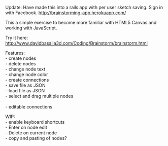 Update: Have made this into a rails app with per user sketch saving. Sign in with Facebook.
http://brainstorming-app.herokuapp.com/


This a simple exercise to become more familiar with HTML5 Canvas and working with JavaScript.

Try it here:
<br>http://www.davidbasalla3d.com/Coding/Brainstorm/brainstorm.html

Features:
    <br>- create nodes
    <br>- delete nodes
    <br>- change node text
    <br>- change node color
    <br>- create connections
    <br>- save file as JSON
    <br>- load file as JSON
    <br>- select and drag multiple nodes    
    <br>- editable connections    
    
  WIP:
    <br>- enable keyboard shortcuts
    <br>  - Enter on node edit
    <br>  - Delete on current node
    <br>- copy and pasting of nodes?
